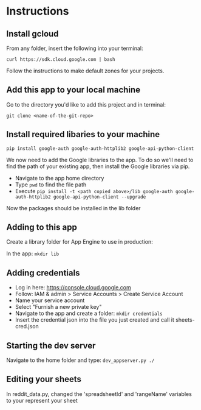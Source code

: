 # Instructions

## Install gcloud

From any folder, insert the following into your terminal:

```curl https://sdk.cloud.google.com | bash```

Follow the instructions to make default zones for your projects.

## Add this app to your local machine

Go to the directory you'd like to add this project and in terminal:

```git clone <name-of-the-git-repo> ```

## Install required libaries to your machine

```pip install google-auth google-auth-httplib2 google-api-python-client```

We now need to add the Google libraries to the app. To do so we'll need to find the path of your existing app, then install the Google libraries via pip.

* Navigate to the app home directory
* Type ```pwd``` to find the file path
* Execute ```pip install -t <path copied above>/lib google-auth google-auth-httplib2 google-api-python-client --upgrade```

Now the packages should be installed in the lib folder

## Adding to this app

Create a library folder for App Engine to use in production:

In the app: ```mkdir lib```

## Adding credentials

* Log in here: https://console.cloud.google.com
* Follow: IAM & admin > Service Accounts > Create Service Account
* Name your service account
* Select "Furnish a new private key"
* Navigate to the app and create a folder: ```mkdir credentials```
* Insert the credential json into the file you just created and call it sheets-cred.json

## Starting the dev server

Navigate to the home folder and type: ```dev_appserver.py ./```

## Editing your sheets

In reddit_data.py, changed the 'spreadsheetId' and 'rangeName' variables to your represent your sheet

